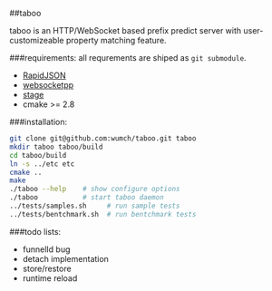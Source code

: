 ##taboo

taboo is an HTTP/WebSocket based prefix predict server with user-customizeable property matching feature.

###requirements:
all requrements are shiped as `git submodule`.
+ [RapidJSON](https://github.com/wumch/rapidjson.git)
+ [websocketpp](https://github.com/wumch/websocketpp.git)
+ [stage](https://github.com/wumch/stage.git)
+ cmake >= 2.8

###installation:
```bash
git clone git@github.com:wumch/taboo.git taboo
mkdir taboo taboo/build
cd taboo/build
ln -s ../etc etc
cmake ..
make
./taboo --help    # show configure options
./taboo			  # start taboo daemon
../tests/samples.sh		# run sample tests
../tests/bentchmark.sh  # run bentchmark tests
```

###todo lists:
+ funnelId bug
+ detach implementation
+ store/restore
+ runtime reload